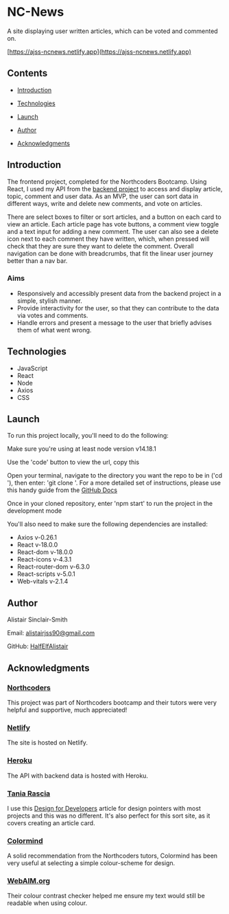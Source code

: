 # NC-News

A site displaying user written articles, which can be voted and commented on.

[https://ajss-ncnews.netlify.app](https://ajss-ncnews.netlify.app)

## Contents

- [Introduction](#Introduction)

- [Technologies](#Technologies)

- [Launch](#Launch)

- [Author](#Author)

- [Acknowledgments](#Acknowledgments)

## Introduction

The frontend project, completed for the Northcoders Bootcamp. Using React, I used my API from the [backend project](https://github.com/HalfElfAlistair/nc_backend_project) to access and display article, topic, comment and user data. As an MVP, the user can sort data in different ways, write and delete new comments, and vote on articles.

There are select boxes to filter or sort articles, and a button on each card to view an article. Each article page has vote buttons, a comment view toggle and a text input for adding a new comment. The user can also see a delete icon next to each comment they have written, which, when pressed will check that they are sure they want to delete the comment. Overall navigation can be done with breadcrumbs, that fit the linear user journey better than a nav bar.

### Aims

- Responsively and accessibly present data from the backend project in a simple, stylish manner.
- Provide interactivity for the user, so that they can contribute to the data via votes and comments.
- Handle errors and present a message to the user that briefly advises them of what went wrong.

## Technologies

- JavaScript
- React
- Node
- Axios
- CSS

## Launch

To run this project locally, you'll need to do the following:

Make sure you're using at least node version v14.18.1

Use the 'code' button to view the url, copy this

Open your terminal, navigate to the directory you want the repo to be in ('cd <chosen-directory>'), then enter: 'git clone <repo-url>'. For a more detailed set of instructions, please use this handy guide from the [GitHub Docs](https://docs.github.com/en/repositories/creating-and-managing-repositories/cloning-a-repository)

Once in your cloned repository, enter 'npm start' to run the project in the development mode

You'll also need to make sure the following dependencies are installed:

- Axios v-0.26.1
- React v-18.0.0
- React-dom v-18.0.0
- React-icons v-4.3.1
- React-router-dom v-6.3.0
- React-scripts v-5.0.1
- Web-vitals v-2.1.4

## Author

Alistair Sinclair-Smith

Email: [alistairjss90@gmail.com](alistairjss90@gmail.com)

GitHub: [HalfElfAlistair](https://github.com/HalfElfAlistair)

## Acknowledgments

### [Northcoders](https://northcoders.com/)

This project was part of Northcoders bootcamp and their tutors were very helpful and supportive, much appreciated!

### [Netlify](https://www.netlify.com/)

The site is hosted on Netlify.

### [Heroku](https://www.heroku.com/)

The API with backend data is hosted with Heroku.

### [Tania Rascia](https://www.taniarascia.com/)

I use this [Design for Developers](https://www.taniarascia.com/design-for-developers/) article for design pointers with most projects and this was no different. It's also perfect for this sort site, as it covers creating an article card.

### [Colormind](http://colormind.io/)

A solid recommendation from the Northcoders tutors, Colormind has been very useful at selecting a simple colour-scheme for design.

### [WebAIM.org](https://webaim.org/)

Their colour contrast checker helped me ensure my text would still be readable when using colour.

